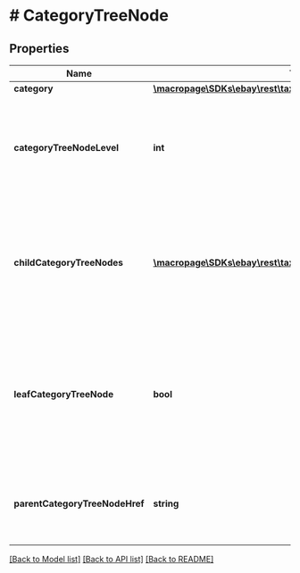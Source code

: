 # # CategoryTreeNode

## Properties

Name | Type | Description | Notes
------------ | ------------- | ------------- | -------------
**category** | [**\macropage\SDKs\ebay\rest\taxonomy\Model\Category**](Category.md) |  | [optional]
**categoryTreeNodeLevel** | **int** | The absolute level of the current category tree node in the hierarchy of its category tree.&lt;br&gt;&lt;br&gt;&lt;span class&#x3D;\&quot;tablenote\&quot;&gt; &lt;strong&gt;Note:&lt;/strong&gt; The root node of any full category tree is always at level &lt;code&gt;&lt;b&gt;0&lt;/b&gt;&lt;/code&gt;. &lt;/span&gt; | [optional]
**childCategoryTreeNodes** | [**\macropage\SDKs\ebay\rest\taxonomy\Model\CategoryTreeNode[]**](CategoryTreeNode.md) | An array of one or more category tree nodes that are the immediate children of the current category tree node, as well as their children, recursively down to the leaf nodes.&lt;br&gt;&lt;br&gt;&lt;i&gt;Returned only if&lt;/i&gt; the current category tree node is not a leaf node (the value of &lt;b&gt;leafCategoryTreeNode&lt;/b&gt; is &lt;code&gt;false&lt;/code&gt;). | [optional]
**leafCategoryTreeNode** | **bool** | A value of &lt;code&gt;true&lt;/code&gt; indicates that the current category tree node is a leaf node (it has no child nodes). A value of &lt;code&gt;false&lt;/code&gt; indicates that the current node has one or more child nodes, which are identified by the &lt;b&gt;childCategoryTreeNodes&lt;/b&gt; array.&lt;br&gt;&lt;br&gt;&lt;i&gt;Returned only if&lt;/i&gt; the value of this field is &lt;code&gt;true&lt;/code&gt;. | [optional]
**parentCategoryTreeNodeHref** | **string** | The href portion of the &lt;b&gt;getCategorySubtree&lt;/b&gt; call that retrieves the subtree below the parent of this category tree node.&lt;br&gt;&lt;br&gt;&lt;i&gt;Not returned if&lt;/i&gt; the current category tree node is the root node of its tree. | [optional]

[[Back to Model list]](../../README.md#models) [[Back to API list]](../../README.md#endpoints) [[Back to README]](../../README.md)

